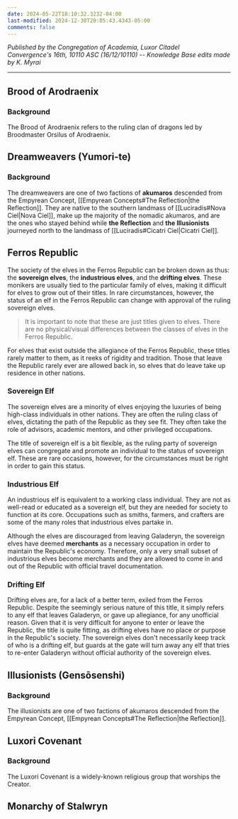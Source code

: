 ```yaml
---
date: 2024-05-22T18:10:32.3232-04:00
last-modified: 2024-12-30T20:05:43.4343-05:00
comments: false
---
```

*Published by the Congregation of Academia, Luxor Citadel*  
*Convergence's 16th, 10110 ASC (16/12/10110) -- Knowledge Base edits made by K. Myrai*

---

## Brood of Arodraenix
### Background

The Brood of Arodraenix refers to the ruling clan of dragons led by Broodmaster Orsilus of Arodraenix.

## Dreamweavers (Yumori-te)
### Background

The dreamweavers are one of two factions of **akumaros** descended from the Empyrean Concept, [[Empyrean Concepts#The Reflection|the Reflection]]. They are native to the southern landmass of [[Luciradis#Nova Ciel|Nova Ciel]], make up the majority of the nomadic akumaros, and are the ones who stayed behind while **the Reflection** and **the Illusionists** journeyed north to the landmass of [[Luciradis#Cicatri Ciel|Cicatri Ciel]].

## Ferros Republic

The society of the elves in the Ferros Republic can be broken down as thus: the **sovereign elves**, the **industrious elves**, and the **drifting elves**. These monikers are usually tied to the particular family of elves, making it difficult for elves to grow out of their titles. In rare circumstances, however, the status of an elf in the Ferros Republic can change with approval of the ruling sovereign elves.

> It is important to note that these are just titles given to elves. There are no physical/visual differences between the classes of elves in the Ferros Republic.

For elves that exist outside the allegiance of the Ferros Republic, these titles rarely matter to them, as it reeks of rigidity and tradition. Those that leave the Republic rarely ever are allowed back in, so elves that do leave take up residence in other nations.

### Sovereign Elf

The sovereign elves are a minority of elves enjoying the luxuries of being high-class individuals in other nations. They are often the ruling class of elves, dictating the path of the Republic as they see fit. They often take the role of advisors, academic mentors, and other privileged occupations.

The title of sovereign elf is a bit flexible, as the ruling party of sovereign elves can congregate and promote an individual to the status of sovereign elf. These are rare occasions, however, for the circumstances must be right in order to gain this status.
### Industrious Elf

An industrious elf is equivalent to a working class individual. They are not as well-read or educated as a sovereign elf, but they are needed for society to function at its core. Occupations such as smiths, farmers, and crafters are some of the many roles that industrious elves partake in.

Although the elves are discouraged from leaving Galaderyn, the sovereign elves have deemed **merchants** as a necessary occupation in order to maintain the Republic's economy. Therefore, only a very small subset of industrious elves become merchants and they are allowed to come in and out of the Republic with official travel documentation.
### Drifting Elf

Drifting elves are, for a lack of a better term, exiled from the Ferros Republic. Despite the seemingly serious nature of this title, it simply refers to any elf that leaves Galaderyn, or gave up allegiance, for any unofficial reason. Given that it is very difficult for anyone to enter or leave the Republic, the title is quite fitting, as drifting elves have no place or purpose in the Republic's society. The sovereign elves don't necessarily keep track of who is a drifting elf, but guards at the gate will turn away any elf that tries to re-enter Galaderyn without official authority of the sovereign elves.

## Illusionists (Gensōsenshi)

### Background

The illusionists are one of two factions of akumaros descended from the Empyrean Concept, [[Empyrean Concepts#The Reflection|the Reflection]].

## Luxori Covenant

### Background

The Luxori Covenant is a widely-known religious group that worships the Creator.

## Monarchy of Stalwryn

